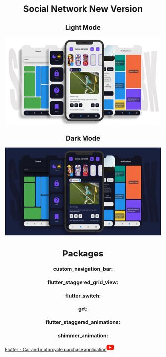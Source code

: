 <html>
  <body>
  <center> 
    <h1> Social Network New Version </h1>
    <h2> Light Mode </h2>
    <img src="https://github.com/abolfazlzareikma/social_network_new_version/blob/master/assets/images/light-text-social-network.jpg">
    <h2> Dark Mode </h2>
    <img src="https://github.com/abolfazlzareikma/social_network_new_version/blob/master/assets/images/dark-text-social-network.jpg">
    <br>
    <h1> Packages </h1>
    <h3> custom_navigation_bar: </h3>
    <h3> flutter_staggered_grid_view: </h3>
    <h3> flutter_switch: </h3>
    <h3> get: </h3>
    <h3> flutter_staggered_animations: </h3>
    <h3> shimmer_animation: </h3>
    
  </center>
    </body>
  </html>

[Flutter - Car and motorcycle purchase application](https://github.com/abolfazlzareikma/afz-car-motorcycle)[![watch](assets/images/youtube.png)](https://www.youtube.com/watch?v=wVF_WMaJgYs)
